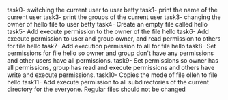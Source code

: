 task0- switching the current user to user betty
task1- print the name of the current user
task3- print the groups of the current user
task3- changing the owner of hello file to user betty
task4- Create an empty file called hello
task5- Add execute permission to the owner of the file hello
task6- Add execute permission to user and group owner, and read permission to others for file hello
task7- Add execution permission to all for file hello
task8- Set permissions for file hello so owner and group don't have any permissions and other users have all permissions.
task9- Set permissions so owner has all permissions, group has read and execute permissions and others have write and execute permissions.
task10- Copies the mode of file olleh to file hello
task11-  Add execute permission to all subdirectories of the current directory for the everyone. Regular files should not be changed
